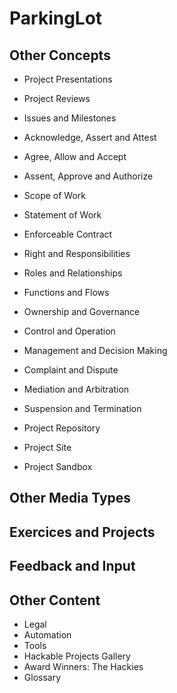 # ParkingLot


## Other Concepts


* Project Presentations 
* Project Reviews
* Issues and Milestones


* Acknowledge, Assert and Attest
* Agree, Allow and Accept  
* Assent, Approve and Authorize

* Scope of Work
* Statement of Work
* Enforceable Contract

* Right and Responsibilities 
* Roles and Relationships
* Functions and Flows

* Ownership and Governance
* Control and Operation
* Management and Decision Making

* Complaint and Dispute
* Mediation and Arbitration
* Suspension and Termination

* Project Repository
* Project Site
* Project Sandbox

## Other Media Types

## Exercices and Projects

## Feedback and Input

## Other Content

* Legal 
* Automation
* Tools
* Hackable Projects Gallery
* Award Winners: The Hackies
* Glossary
